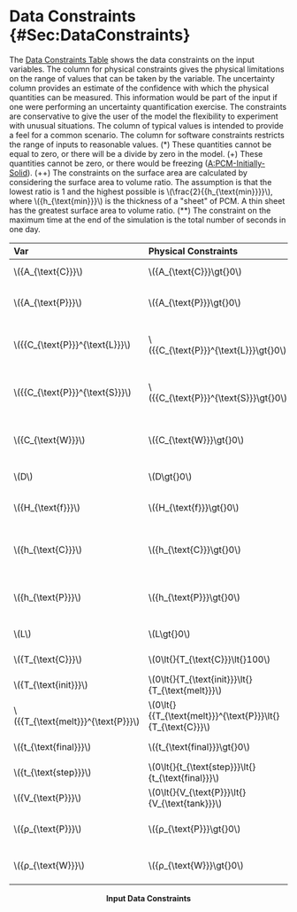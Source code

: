 # Data Constraints {#Sec:DataConstraints}

The [Data Constraints Table](./SecDataConstraints.md#Table:InDataConstraints) shows the data constraints on the input variables. The column for physical constraints gives the physical limitations on the range of values that can be taken by the variable. The uncertainty column provides an estimate of the confidence with which the physical quantities can be measured. This information would be part of the input if one were performing an uncertainty quantification exercise. The constraints are conservative to give the user of the model the flexibility to experiment with unusual situations. The column of typical values is intended to provide a feel for a common scenario. The column for software constraints restricts the range of inputs to reasonable values. (*) These quantities cannot be equal to zero, or there will be a divide by zero in the model. (+) These quantities cannot be zero, or there would be freezing ([A:PCM-Initially-Solid](./SecAssumps.md#assumpPIS)). (++) The constraints on the surface area are calculated by considering the surface area to volume ratio. The assumption is that the lowest ratio is 1 and the highest possible is \\(\frac{2}{{h\_{\text{min}}}}\\), where \\({h\_{\text{min}}}\\) is the thickness of a "sheet" of PCM. A thin sheet has the greatest surface area to volume ratio. (**) The constraint on the maximum time at the end of the simulation is the total number of seconds in one day.

<div id="Table:InDataConstraints"></div>

|Var                                  |Physical Constraints                                           |Software Constraints                                                                                                                |Typical Value                                                   |Uncert.    |
|:------------------------------------|:--------------------------------------------------------------|:-----------------------------------------------------------------------------------------------------------------------------------|:---------------------------------------------------------------|:----------|
|\\({A\_{\text{C}}}\\)                |\\({A\_{\text{C}}}\gt{}0\\)                                    |\\({A\_{\text{C}}}\leq{}{{A\_{\text{C}}}^{\text{max}}}\\)                                                                           |\\(0.12\\) \\({\text{m}^{2}}\\)                                 |10\\(\\%\\)|
|\\({A\_{\text{P}}}\\)                |\\({A\_{\text{P}}}\gt{}0\\)                                    |\\({V\_{\text{P}}}\leq{}{A\_{\text{P}}}\leq{}\frac{2}{{h\_{\text{min}}}} {V\_{\text{tank}}}\\)                                      |\\(1.2\\) \\({\text{m}^{2}}\\)                                  |10\\(\\%\\)|
|\\({{C\_{\text{P}}}^{\text{L}}}\\)   |\\({{C\_{\text{P}}}^{\text{L}}}\gt{}0\\)                       |\\({{{C\_{\text{P}}}^{\text{L}}}\_{\text{min}}}\lt{}{{C\_{\text{P}}}^{\text{L}}}\lt{}{{{C\_{\text{P}}}^{\text{L}}}\_{\text{max}}}\\)|\\(2270\\) \\(\frac{\text{J}}{\text{kg}{}^{\circ}\text{C}}\\)   |10\\(\\%\\)|
|\\({{C\_{\text{P}}}^{\text{S}}}\\)   |\\({{C\_{\text{P}}}^{\text{S}}}\gt{}0\\)                       |\\({{{C\_{\text{P}}}^{\text{S}}}\_{\text{min}}}\lt{}{{C\_{\text{P}}}^{\text{S}}}\lt{}{{{C\_{\text{P}}}^{\text{S}}}\_{\text{max}}}\\)|\\(1760\\) \\(\frac{\text{J}}{\text{kg}{}^{\circ}\text{C}}\\)   |10\\(\\%\\)|
|\\({C\_{\text{W}}}\\)                |\\({C\_{\text{W}}}\gt{}0\\)                                    |\\({{C\_{\text{W}}}^{\text{min}}}\lt{}{C\_{\text{W}}}\lt{}{{C\_{\text{W}}}^{\text{max}}}\\)                                         |\\(4186\\) \\(\frac{\text{J}}{\text{kg}{}^{\circ}\text{C}}\\)   |10\\(\\%\\)|
|\\(D\\)                              |\\(D\gt{}0\\)                                                  |\\({\mathit{AR}\_{\text{min}}}\leq{}D\leq{}{\mathit{AR}\_{\text{max}}}\\)                                                           |\\(0.412\\) \\({\text{m}}\\)                                    |10\\(\\%\\)|
|\\({H\_{\text{f}}}\\)                |\\({H\_{\text{f}}}\gt{}0\\)                                    |\\({{H\_{\text{f}}}\_{\text{min}}}\lt{}{H\_{\text{f}}}\lt{}{{H\_{\text{f}}}\_{\text{max}}}\\)                                       |\\(211600\\) \\(\frac{\text{J}}{\text{kg}}\\)                   |10\\(\\%\\)|
|\\({h\_{\text{C}}}\\)                |\\({h\_{\text{C}}}\gt{}0\\)                                    |\\({{h\_{\text{C}}}^{\text{min}}}\leq{}{h\_{\text{C}}}\leq{}{{h\_{\text{C}}}^{\text{max}}}\\)                                       |\\(1000\\) \\(\frac{\text{W}}{\text{m}^{2}{}^{\circ}\text{C}}\\)|10\\(\\%\\)|
|\\({h\_{\text{P}}}\\)                |\\({h\_{\text{P}}}\gt{}0\\)                                    |\\({{h\_{\text{P}}}^{\text{min}}}\leq{}{h\_{\text{P}}}\leq{}{{h\_{\text{P}}}^{\text{max}}}\\)                                       |\\(1000\\) \\(\frac{\text{W}}{\text{m}^{2}{}^{\circ}\text{C}}\\)|10\\(\\%\\)|
|\\(L\\)                              |\\(L\gt{}0\\)                                                  |\\({L\_{\text{min}}}\leq{}L\leq{}{L\_{\text{max}}}\\)                                                                               |\\(1.5\\) \\({\text{m}}\\)                                      |10\\(\\%\\)|
|\\({T\_{\text{C}}}\\)                |\\(0\lt{}{T\_{\text{C}}}\lt{}100\\)                            |--                                                                                                                                  |\\(50\\) \\({{}^{\circ}\text{C}}\\)                             |10\\(\\%\\)|
|\\({T\_{\text{init}}}\\)             |\\(0\lt{}{T\_{\text{init}}}\lt{}{T\_{\text{melt}}}\\)          |--                                                                                                                                  |\\(40\\) \\({{}^{\circ}\text{C}}\\)                             |10\\(\\%\\)|
|\\({{T\_{\text{melt}}}^{\text{P}}}\\)|\\(0\lt{}{{T\_{\text{melt}}}^{\text{P}}}\lt{}{T\_{\text{C}}}\\)|--                                                                                                                                  |\\(44.2\\) \\({{}^{\circ}\text{C}}\\)                           |10\\(\\%\\)|
|\\({t\_{\text{final}}}\\)            |\\({t\_{\text{final}}}\gt{}0\\)                                |\\({t\_{\text{final}}}\lt{}{{t\_{\text{final}}}^{\text{max}}}\\)                                                                    |\\(50000\\) \\({\text{s}}\\)                                    |10\\(\\%\\)|
|\\({t\_{\text{step}}}\\)             |\\(0\lt{}{t\_{\text{step}}}\lt{}{t\_{\text{final}}}\\)         |--                                                                                                                                  |\\(0.01\\) \\({\text{s}}\\)                                     |10\\(\\%\\)|
|\\({V\_{\text{P}}}\\)                |\\(0\lt{}{V\_{\text{P}}}\lt{}{V\_{\text{tank}}}\\)             |\\({V\_{\text{P}}}\geq{}\mathit{MINFRACT} {V\_{\text{tank}}}\\)                                                                     |\\(0.05\\) \\({\text{m}^{3}}\\)                                 |10\\(\\%\\)|
|\\({ρ\_{\text{P}}}\\)                |\\({ρ\_{\text{P}}}\gt{}0\\)                                    |\\({{ρ\_{\text{P}}}^{\text{min}}}\lt{}{ρ\_{\text{P}}}\lt{}{{ρ\_{\text{P}}}^{\text{max}}}\\)                                         |\\(1007\\) \\(\frac{\text{kg}}{\text{m}^{3}}\\)                 |10\\(\\%\\)|
|\\({ρ\_{\text{W}}}\\)                |\\({ρ\_{\text{W}}}\gt{}0\\)                                    |\\({{ρ\_{\text{W}}}^{\text{min}}}\lt{}{ρ\_{\text{W}}}\leq{}{{ρ\_{\text{W}}}^{\text{max}}}\\)                                        |\\(1000\\) \\(\frac{\text{kg}}{\text{m}^{3}}\\)                 |10\\(\\%\\)|

**<p align="center">Input Data Constraints</p>**

